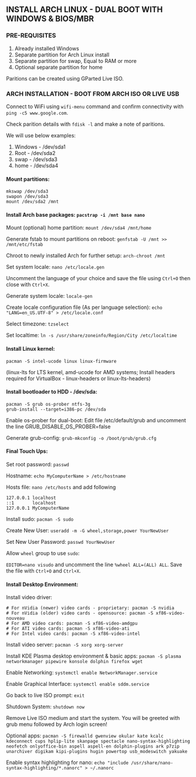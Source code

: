 ## INSTALL ARCH LINUX - DUAL BOOT WITH WINDOWS & BIOS/MBR

### PRE-REQUISITES

1. Already installed Windows
2. Separate partition for Arch Linux install
3. Separate partition for swap, Equal to RAM or more
4. Optional separate partition for home

Paritions can be created using GParted Live ISO.

### ARCH INSTALLATION - BOOT FROM ARCH ISO OR LIVE USB

Connect to WiFi using `wifi-menu` command and confirm connectivity with `ping -c5 www.google.com`.

Check parition details with `fdisk -l` and make a note of paritions.

We will use below examples:
1. Windows - /dev/sda1
2. Root - /dev/sda2
3. swap - /dev/sda3
4. home - /dev/sda4

#### Mount partitions:

```
mkswap /dev/sda3
swapon /dev/sda3
mount /dev/sda2 /mnt
```

#### Install Arch base packages: `pacstrap -i /mnt base nano`

Mount (optional) home partition: `mount /dev/sda4 /mnt/home`

Generate fstab to mount partitions on reboot: `genfstab -U /mnt >> /mnt/etc/fstab`

Chroot to newly installed Arch for further setup: `arch-chroot /mnt`

Set system locale: `nano /etc/locale.gen`

Uncomment the language of your choice and save the file using `Ctrl+O` then close with `Ctrl+X`.

Generate system locale: `locale-gen`

Create locale configuration file (As per language selection): `echo "LANG=en_US.UTF-8" > /etc/locale.conf`

Select timezone: `tzselect`

Set localtime: `ln -s /usr/share/zoneinfo/Region/City /etc/localtime`

#### Install Linux kernel:
`pacman -S intel-ucode linux linux-firmware`

(linux-lts for LTS kernel, amd-ucode for AMD systems; Install headers required for VirtualBox - linux-headers or linux-lts-headers)

#### Install bootloader to HDD - /dev/sda:
```
pacman -S grub os-prober ntfs-3g
grub-install --target=i386-pc /dev/sda
```

Enable os-prober for dual-boot: Edit file /etc/default/grub and uncomment the line GRUB_DISABLE_OS_PROBER=false

Generate grub-config: `grub-mkconfig -o /boot/grub/grub.cfg`

#### Final Touch Ups:

Set root password: `passwd`

Hostname: `echo MyComputerName > /etc/hostname`

Hosts file: `nano /etc/hosts` and add following
```
127.0.0.1 localhost
::1       localhost
127.0.0.1 MyComputerName
```

Install sudo: `pacman -S sudo`

Create New User: `useradd -m -G wheel,storage,power YourNewUser`

Set New User Password: `passwd YourNewUser`

Allow `wheel` group to use `sudo`:

`EDITOR=nano visudo` and uncomment the line `%wheel ALL=(ALL) ALL`. Save the file with `Ctrl+O` and `Ctrl+X`.

#### Install Desktop Environment:

Install video driver:
```
# For nVidia (newer) video cards - proprietary: pacman -S nvidia
# For nVidia (older) video cards - opensource: pacman -S xf86-video-nouveau
# For AMD video cards: pacman -S xf86-video-amdgpu
# For ATI video cards: pacman -S xf86-video-ati
# For Intel video cards: pacman -S xf86-video-intel
```

Install video server: `pacman -S xorg xorg-server`

Install KDE Plasma desktop environment & basic apps: `pacman -S plasma networkmanager pipewire konsole dolphin firefox wget`

Enable Networking: `systemctl enable NetworkManager.service`

Enable Graphical Interface: `systemctl enable sddm.service`

Go back to live ISO prompt: `exit`

Shutdown System: `shutdown now`

Remove Live ISO medium and start the system. You will be greeted with grub menu followed by Arch login screen!

Optional apps: `pacman -S firewalld gwenview okular kate kcalc kdeconnect cups hplip-lite skanpage spectacle nano-syntax-highlighting neofetch onlyoffice-bin aspell aspell-en dolphin-plugins ark p7zip unarchiver digikam kipi-plugins hugin powertop usb_modeswitch yakuake`

Enable syntax highlighting for nano: `echo "include /usr/share/nano-syntax-highlighting/*.nanorc" > ~/.nanorc`
